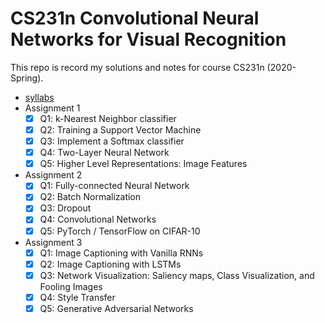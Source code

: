 # CS231n Convolutional Neural Networks for Visual Recognition
This repo is record my solutions and notes for course CS231n (2020-Spring).

* [syllabs](http://cs231n.stanford.edu/syllabus.html)
* Assignment 1
  - [x] Q1: k-Nearest Neighbor classifier
  - [x] Q2: Training a Support Vector Machine
  - [x] Q3: Implement a Softmax classifier
  - [x] Q4: Two-Layer Neural Network
  - [x] Q5: Higher Level Representations: Image Features
* Assignment 2
  - [x] Q1: Fully-connected Neural Network
  - [x] Q2: Batch Normalization
  - [x] Q3: Dropout
  - [x] Q4: Convolutional Networks
  - [x] Q5: PyTorch / TensorFlow on CIFAR-10
* Assignment 3
  - [x] Q1: Image Captioning with Vanilla RNNs
  - [x] Q2: Image Captioning with LSTMs
  - [x] Q3: Network Visualization: Saliency maps, Class Visualization, and Fooling Images
  - [x] Q4: Style Transfer
  - [x] Q5: Generative Adversarial Networks